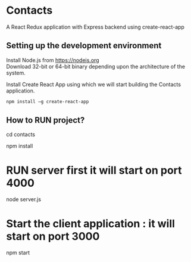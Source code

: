 # Contacts
A React Redux application with Express backend using create-react-app

## Setting up the development environment

Install Node.js from https://nodejs.org <br>
Download 32-bit or 64-bit binary depending upon the architecture of the system.

Install Create React App using which we will start building the Contacts application.
```sh
npm install –g create-react-app
```

## How to RUN project?
cd contacts <br>

npm install

# RUN server first it will start on port 4000
node server.js

# Start the client application : it will start on port 3000
npm start
